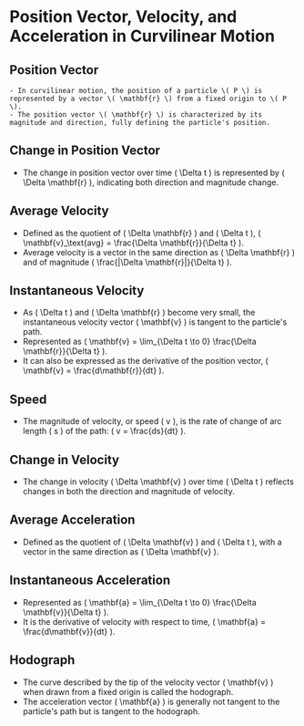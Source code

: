 # Position Vector, Velocity, and Acceleration in Curvilinear Motion

## Position Vector

    - In curvilinear motion, the position of a particle \( P \) is represented by a vector \( \mathbf{r} \) from a fixed origin to \( P \).
    - The position vector \( \mathbf{r} \) is characterized by its magnitude and direction, fully defining the particle's position.

## Change in Position Vector

- The change in position vector over time \( \Delta t \) is represented by \( \Delta \mathbf{r} \), indicating both direction and magnitude change.

## Average Velocity

- Defined as the quotient of \( \Delta \mathbf{r} \) and \( \Delta t \), \( \mathbf{v}\_\text{avg} = \frac{\Delta \mathbf{r}}{\Delta t} \).
- Average velocity is a vector in the same direction as \( \Delta \mathbf{r} \) and of magnitude \( \frac{|\Delta \mathbf{r}|}{\Delta t} \).

## Instantaneous Velocity

- As \( \Delta t \) and \( \Delta \mathbf{r} \) become very small, the instantaneous velocity vector \( \mathbf{v} \) is tangent to the particle's path.
- Represented as \( \mathbf{v} = \lim\_{\Delta t \to 0} \frac{\Delta \mathbf{r}}{\Delta t} \).
- It can also be expressed as the derivative of the position vector, \( \mathbf{v} = \frac{d\mathbf{r}}{dt} \).

## Speed

- The magnitude of velocity, or speed \( v \), is the rate of change of arc length \( s \) of the path: \( v = \frac{ds}{dt} \).

## Change in Velocity

- The change in velocity \( \Delta \mathbf{v} \) over time \( \Delta t \) reflects changes in both the direction and magnitude of velocity.

## Average Acceleration

- Defined as the quotient of \( \Delta \mathbf{v} \) and \( \Delta t \), with a vector in the same direction as \( \Delta \mathbf{v} \).

## Instantaneous Acceleration

- Represented as \( \mathbf{a} = \lim\_{\Delta t \to 0} \frac{\Delta \mathbf{v}}{\Delta t} \).
- It is the derivative of velocity with respect to time, \( \mathbf{a} = \frac{d\mathbf{v}}{dt} \).

## Hodograph

- The curve described by the tip of the velocity vector \( \mathbf{v} \) when drawn from a fixed origin is called the hodograph.
- The acceleration vector \( \mathbf{a} \) is generally not tangent to the particle's path but is tangent to the hodograph.
